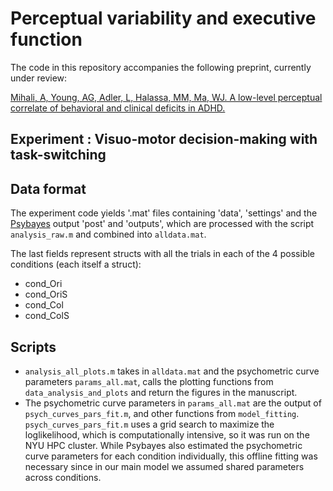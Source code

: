 # Perceptual variability and executive function
 The code in this repository accompanies the following preprint, currently under review: 
 
 [Mihali, A, Young, AG, Adler, L, Halassa, MM, Ma, WJ. A low-level perceptual correlate of behavioral and clinical deficits in ADHD.](https://www.biorxiv.org/content/early/2017/10/06/199216 )
## Experiment : Visuo-motor decision-making with task-switching

## Data format

The experiment code yields '.mat' files containing 'data', 'settings' and the  [Psybayes](https://github.com/lacerbi/psybayes) output 'post' and 'outputs', which are processed with the script `analysis_raw.m` and combined into `alldata.mat`.
  
 The last fields represent structs with all the trials in each of the 4 possible conditions (each itself a struct):
 
 - cond_Ori
 - cond_OriS
 - cond_Col
 - cond_ColS
 

 

##  Scripts

* `analysis_all_plots.m` takes in `alldata.mat` and the psychometric curve parameters `params_all.mat`, calls the plotting functions from `data_analysis_and_plots` and return the figures in the manuscript. 
* The psychometric curve parameters in `params_all.mat` are the output of `psych_curves_pars_fit.m`, and other functions from `model_fitting`. `psych_curves_pars_fit.m` uses a grid search to maximize the loglikelihood, which is computationally intensive, so it was run on the NYU HPC cluster. While Psybayes also estimated the psychometric curve parameters for each condition individually, this offline fitting was necessary since in our main model we assumed shared parameters across conditions.
